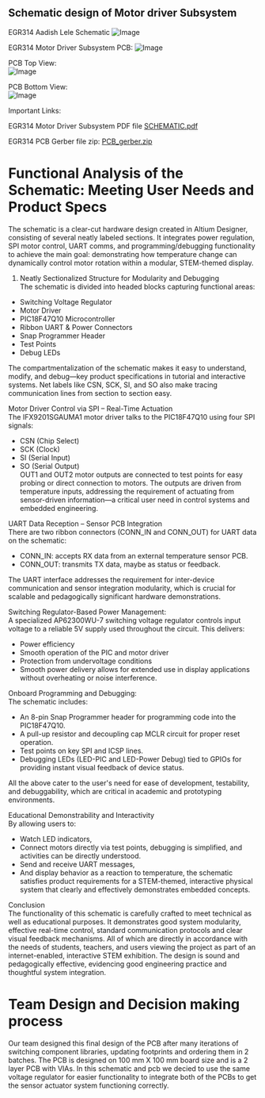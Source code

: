 
## Schematic design of Motor driver Subsystem

EGR314 Aadish Lele Schematic
![Image](https://github.com/user-attachments/assets/c7163d30-6a1a-4427-86f4-89c7ff576e49)

EGR314 Motor Driver Subsystem PCB:
![Image](https://github.com/user-attachments/assets/8655c729-7e94-434b-9340-f5c528838998)

PCB Top View:  
![Image](https://github.com/user-attachments/assets/46d92fa4-020f-4745-baa7-ae3f704e8539)

PCB Bottom View:  
![Image](https://github.com/user-attachments/assets/e3679142-1249-4cea-b62b-174048852221)

Important Links:  

EGR314 Motor Driver Subsystem PDF file
[SCHEMATIC.pdf](https://github.com/user-attachments/files/19829832/SCHEMATIC.pdf)

EGR314 PCB Gerber file zip:
[PCB_gerber.zip](https://github.com/user-attachments/files/20045509/PCB_gerber.zip)


# Functional Analysis of the Schematic: Meeting User Needs and Product Specs
The schematic is a clear-cut hardware design created in Altium Designer, consisting of several neatly labeled sections. It integrates power regulation, SPI motor control, UART comms, and programming/debugging functionality to achieve the main goal: demonstrating how temperature change can dynamically control motor rotation within a modular, STEM-themed display.  

1. Neatly Sectionalized Structure for Modularity and Debugging  
The schematic is divided into headed blocks capturing functional areas:  
- Switching Voltage Regulator  
- Motor Driver  
- PIC18F47Q10 Microcontroller  
- Ribbon UART & Power Connectors  
- Snap Programmer Header  
- Test Points  
- Debug LEDs
  
The compartmentalization of the schematic makes it easy to understand, modify, and debug—key product specifications in tutorial and interactive systems. Net labels like CSN, SCK, SI, and SO also make tracing communication lines from section to section easy.  

Motor Driver Control via SPI – Real-Time Actuation  
The IFX9201SGAUMA1 motor driver talks to the PIC18F47Q10 using four SPI signals:
- CSN (Chip Select)  
- SCK (Clock)  
- SI (Serial Input)  
- SO (Serial Output)  
OUT1 and OUT2 motor outputs are connected to test points for easy probing or direct connection to motors. The outputs are driven from temperature inputs, addressing the requirement of actuating from sensor-driven information—a critical user need in control systems and embedded engineering.  

UART Data Reception – Sensor PCB Integration  
There are two ribbon connectors (CONN_IN and CONN_OUT) for UART data on the schematic:  
- CONN_IN: accepts RX data from an external temperature sensor PCB.  
- CONN_OUT: transmits TX data, maybe as status or feedback.  

The UART interface addresses the requirement for inter-device communication and sensor integration modularity, which is crucial for scalable and pedagogically significant hardware demonstrations.  

Switching Regulator-Based Power Management:    
A specialized AP62300WU-7 switching voltage regulator controls input voltage to a reliable 5V supply used throughout the circuit. This delivers:
- Power efficiency
- Smooth operation of the PIC and motor driver
- Protection from undervoltage conditions
- Smooth power delivery allows for extended use in display applications without overheating or noise interference.

Onboard Programming and Debugging:  
The schematic includes:  
- An 8-pin Snap Programmer header for programming code into the PIC18F47Q10.  
- A pull-up resistor and decoupling cap MCLR circuit for proper reset operation.  
- Test points on key SPI and ICSP lines.  
- Debugging LEDs (LED-PIC and LED-Power Debug) tied to GPIOs for providing instant visual feedback of device status.  

All the above cater to the user's need for ease of development, testability, and debuggability, which are critical in academic and prototyping environments.

Educational Demonstrability and Interactivity  
By allowing users to:
- Watch LED indicators,
- Connect motors directly via test points, debugging is simplified, and activities can be directly understood.
- Send and receive UART messages,
- And display behavior as a reaction to temperature, the schematic satisfies product requirements for a STEM-themed, interactive physical system that clearly and effectively demonstrates embedded concepts.  

Conclusion  
The functionality of this schematic is carefully crafted to meet technical as well as educational purposes. It demonstrates good system modularity, effective real-time control, standard communication protocols and clear visual feedback mechanisms. All of which are directly in accordance with the needs of students, teachers, and users viewing the project as part of an internet-enabled, interactive STEM exhibition. The design is sound and pedagogically effective, evidencing good engineering practice and thoughtful system integration.  

# Team Design and Decision making process
Our team designed this final design of the PCB after many iterations of switching component libraries, updating footprints and ordering them in 2 batches. The PCB is designed on 100 mm X 100 mm board size and is a 2 layer PCB with VIAs. In this schematic and pcb we decied to use the same voltage regulator for easier functionality to integrate both of the PCBs to get the sensor actuator system functioning correctly.
